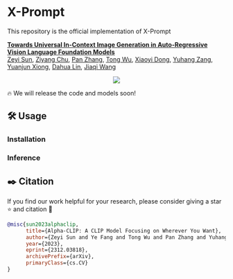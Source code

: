 # X-Prompt
This repository is the official implementation of X-Prompt

**[Towards Universal In-Context Image Generation in Auto-Regressive Vision Language Foundation Models](https://arxiv.org/abs/2312.03818)**
</br>
[Zeyi Sun](https://github.com/SunzeY),
[Ziyang Chu](https://github.com/Anthony77777777),
[Pan Zhang](https://panzhang0212.github.io/),
[Tong Wu](https://wutong16.github.io/),
[Xiaoyi Dong](https://lightdxy.github.io/),
[Yuhang Zang](https://yuhangzang.github.io/),
[Yuanjun Xiong](http://yjxiong.me/),
[Dahua Lin](http://dahua.site/),
[Jiaqi Wang](https://myownskyw7.github.io/)
<p align="center">
<a href="https://arxiv.org/abs/2312.03818"><img src="https://img.shields.io/badge/arXiv-Paper-<color>"></a>
</p>

🔥 We will release the code and models soon!

## 🛠️ Usage

### Installation

### Inference

## ✒️ Citation
If you find our work helpful for your research, please consider giving a star ⭐ and citation 📝
```bibtex
@misc{sun2023alphaclip,
      title={Alpha-CLIP: A CLIP Model Focusing on Wherever You Want}, 
      author={Zeyi Sun and Ye Fang and Tong Wu and Pan Zhang and Yuhang Zang and Shu Kong and Yuanjun Xiong and Dahua Lin and Jiaqi Wang},
      year={2023},
      eprint={2312.03818},
      archivePrefix={arXiv},
      primaryClass={cs.CV}
}
```